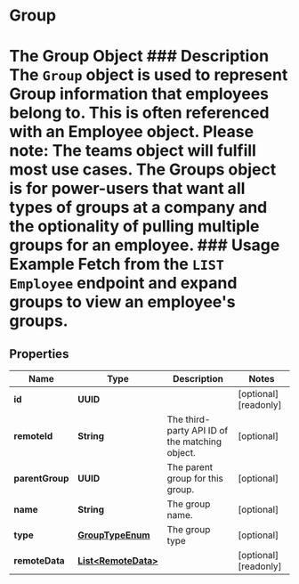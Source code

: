 

# Group

# The Group Object ### Description The `Group` object is used to represent Group information that employees belong to. This is often referenced with an Employee object.  Please note: The teams object will fulfill most use cases. The Groups object is for power-users that want all types of groups at a company and the optionality of pulling multiple groups for an employee.  ### Usage Example Fetch from the `LIST Employee` endpoint and expand groups to view an employee's groups.

## Properties

Name | Type | Description | Notes
------------ | ------------- | ------------- | -------------
**id** | **UUID** |  |  [optional] [readonly]
**remoteId** | **String** | The third-party API ID of the matching object. |  [optional]
**parentGroup** | **UUID** | The parent group for this group. |  [optional]
**name** | **String** | The group name. |  [optional]
**type** | [**GroupTypeEnum**](GroupTypeEnum.md) | The group type |  [optional]
**remoteData** | [**List&lt;RemoteData&gt;**](RemoteData.md) |  |  [optional] [readonly]



